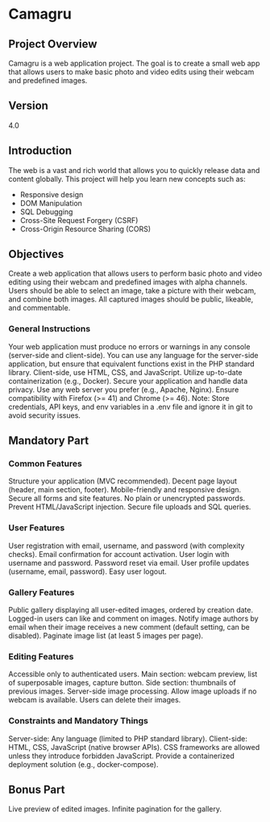 # Camagru

## Project Overview
Camagru is a web application project. The goal is to create a small web app that allows users to make basic photo and video edits using their webcam and predefined images.

## Version
4.0

## Introduction
The web is a vast and rich world that allows you to quickly release data and content globally. This project will help you learn new concepts such as:
- Responsive design
- DOM Manipulation
- SQL Debugging
- Cross-Site Request Forgery (CSRF)
- Cross-Origin Resource Sharing (CORS)

## Objectives
Create a web application that allows users to perform basic photo and video editing using their webcam and predefined images with alpha channels. Users should be able to select an image, take a picture with their webcam, and combine both images. All captured images should be public, likeable, and commentable.

### General Instructions
Your web application must produce no errors or warnings in any console (server-side and client-side).
You can use any language for the server-side application, but ensure that equivalent functions exist in the PHP standard library.
Client-side, use HTML, CSS, and JavaScript.
Utilize up-to-date containerization (e.g., Docker).
Secure your application and handle data privacy.
Use any web server you prefer (e.g., Apache, Nginx).
Ensure compatibility with Firefox (>= 41) and Chrome (>= 46).
Note: Store credentials, API keys, and env variables in a .env file and ignore it in git to avoid security issues.

## Mandatory Part

### Common Features
Structure your application (MVC recommended).
Decent page layout (header, main section, footer).
Mobile-friendly and responsive design.
Secure all forms and site features.
No plain or unencrypted passwords.
Prevent HTML/JavaScript injection.
Secure file uploads and SQL queries.
### User Features
User registration with email, username, and password (with complexity checks).
Email confirmation for account activation.
User login with username and password.
Password reset via email.
User profile updates (username, email, password).
Easy user logout.

### Gallery Features
Public gallery displaying all user-edited images, ordered by creation date.
Logged-in users can like and comment on images.
Notify image authors by email when their image receives a new comment (default setting, can be disabled).
Paginate image list (at least 5 images per page).

### Editing Features
Accessible only to authenticated users.
Main section: webcam preview, list of superposable images, capture button.
Side section: thumbnails of previous images.
Server-side image processing.
Allow image uploads if no webcam is available.
Users can delete their images.
### Constraints and Mandatory Things
Server-side: Any language (limited to PHP standard library).
Client-side: HTML, CSS, JavaScript (native browser APIs).
CSS frameworks are allowed unless they introduce forbidden JavaScript.
Provide a containerized deployment solution (e.g., docker-compose).

## Bonus Part
Live preview of edited images.
Infinite pagination for the gallery.

